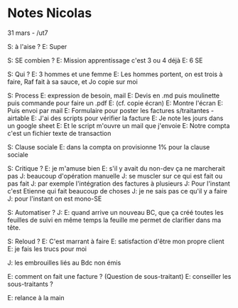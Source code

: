# Notes Nicolas

31 mars - /ut7

S: à l'aise ?
E: Super

S: SE combien ?
E: Mission apprentissage c'est 3 ou 4 déjà
E: 6 SE

S: Qui ?
E: 3 hommes et une femme
E: Les hommes portent, on est trois à faire, Raf fait à sa sauce, et Jo copie sur moi

S: Process
E: expression de besoin, mail
E: Devis en .md puis moulinette puis commande pour faire un .pdf
E: (cf. copie écran)
E: Montre l'écran
E: Puis envoi par mail
E: Formulaire pour poster les factures s/traitantes - airtable
E: J'ai des scripts pour vérifier la facture
E: Je note les jours dans un google sheet
E: Et le script m'ouvre un mail que j'envoie
E: Notre compta c'est un fichier texte de transaction

S: Clause sociale
E: dans la compta on provisionne 1% pour la clause sociale

S: Critique ?
E: je m'amuse bien
E: s'il y avait du non-dev ça ne marcherait pas
J: beaucoup d'opération manuelle
J: se muscler sur ce qui est fait ou pas fait 
J: par exemple l'intégration des factures à plusieurs
J: Pour l'instant c'est Etienne qui fait beaucoup de choses
J: je ne sais pas ce qu'il y a faire
J: pour l'instant on est mono-SE

S: Automatiser ?
J: 
E: quand arrive un nouveau BC, que ça créé toutes les feuilles de suivi
en même temps la feuille me permet de clarifier dans ma tête. 

S: Reloud ?
E: C'est marrant à faire
E: satisfaction d'être mon propre client
E: je fais les trucs pour moi

J: les embrouilles liés au Bdc non émis 

E: comment on fait une facture ? (Question de sous-traitant)
E: conseiller les sous-traitants ? 

E: relance à la main
